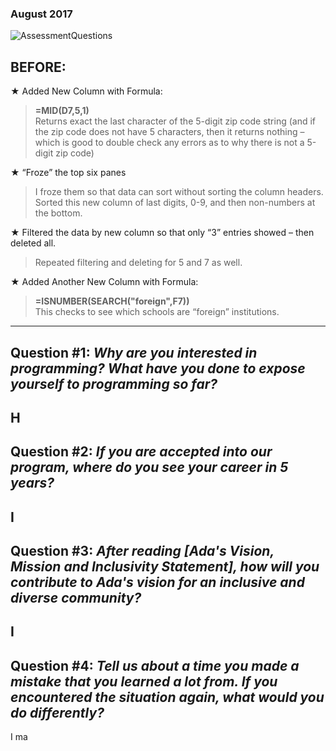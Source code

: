 ### August 2017

![AssessmentQuestions]  

## BEFORE:
★ Added New Column with Formula:
>**=MID(D7,5,1)**  
>Returns exact the last character of the 5-digit zip code string (and if the zip code does not have 5 characters, then it returns nothing – which is good to double check any errors as to why there is not a 5-digit zip code)  
  
★ “Froze” the top six panes  
>I froze them so that data can sort without sorting the column headers.  
>Sorted this new column of last digits, 0-9, and then non-numbers at the bottom.  
  
★ Filtered the data by new column so that only “3” entries showed – then deleted all.  
>Repeated filtering and deleting for 5 and 7 as well.  
  
★ Added Another New Column with Formula:  
>**=ISNUMBER(SEARCH("foreign",F7))**  
>This checks to see which schools are “foreign” institutions.  
  
----------

  
  
  
  
## **Question #1: *Why are you interested in programming? What have you done to expose yourself to programming so far?***  
H
----------
## **Question #2: *If you are accepted into our program, where do you see your career in 5 years?***   
I
----------  
## **Question #3: *After reading [Ada's Vision, Mission and Inclusivity Statement], how will you contribute to Ada's vision for an inclusive and diverse community?***     
I     
----------
## **Question #4: *Tell us about a time you made a mistake that you learned a lot from. If you encountered the situation again, what would you do differently?***  
I ma
  

[AssessmentQuestions]: https://
